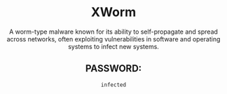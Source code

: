 <div align="center">

# XWorm

A worm-type malware known for its ability to self-propagate and spread across networks, often exploiting vulnerabilities in software and operating systems to infect new systems.

## PASSWORD: 

```
infected
```

</div>
